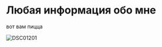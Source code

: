 # Любая информация обо мне

вот вам пицца

![DSC01201](https://user-images.githubusercontent.com/128275139/227148573-b5a9d5de-f398-41c1-9315-835cba24a66f.jpg)
